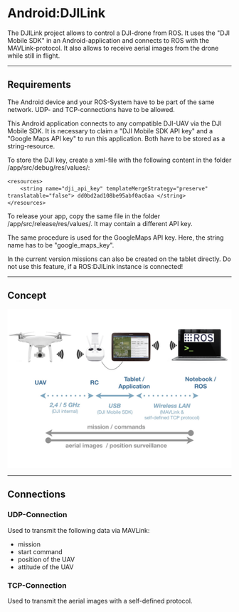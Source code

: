 # Android:DJILink
The DJILink project allows to control a DJI-drone from ROS. It uses the "DJI Mobile SDK" in an Android-application and connects to ROS with the MAVLink-protocol. It also allows to receive aerial images from the drone while still in flight.

---
## Requirements
The Android device and your ROS-System have to be part of the same network. UDP- and TCP-connections have to be allowed.

This Android application connects to any compatible DJI-UAV via the DJI Mobile SDK. It is necessary to claim a "DJI Mobile SDK API key" and a "Google Maps API key" to run this application. Both have to be stored as a string-resource.

To store the DJI key, create a xml-file with the following content in the folder /app/src/debug/res/values/:

```
<resources>
    <string name="dji_api_key" templateMergeStrategy="preserve" translatable="false"> dd0bd2ad108be95abf0ac6aa </string>
</resources>
```

To release your app, copy the same file in the folder /app/src/release/res/values/. It may contain a different API key.

The same procedure is used for the GoogleMaps API key. Here, the string name has to be "google_maps_key".

In the current version missions can also be created on the tablet directly. Do not use this feature, if a ROS:DJILink instance is connected!

---

## Concept

![Image of the project concept](readme_images/concept.jpg)

---

## Connections

### UDP-Connection
Used to transmit the following data via MAVLink:

* mission
* start command
* position of the UAV
* attitude of the UAV


### TCP-Connection
Used to transmit the aerial images with a self-defined protocol.